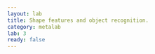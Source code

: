 ```yaml
---
layout: lab
title: Shape features and object recognition.
category: metalab
lab: 3
ready: false
---
```

